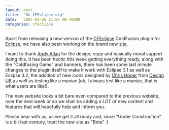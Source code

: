 ```yaml
---
layout: post
title:  "On CFEclipse.org"
date:   2007-01-26 11:07 AM +0000
categories: cfeclipse
---
```

Apart from releasing a new version of the <a href="http://www.cfeclipse.org/">CFEclipse</a> ColdFusion plugin for <a href="http://www.eclipse.org/">Eclipse</a>, we have also been working on the brand new <a href="http://www.cfeclipse.org/">site</a>. 


I want to thank <a href="http://www.creative-restraint.co.uk/blog/index.cfm">Andy Allan</a> for the design, copy and basically moral support doing this. It has been hectic this week getting everything ready, along with the "Coldfusing Game" and banners, there has been some last minute changes to the plugin itself to make it work with Eclipse 3.1 as well as Eclipse 3.2, the addition of new icons designed by <a href="http://www.designuk.com/index.cfm?channel=1038">Chris Hoper</a> from <a href="http://www.designuk.com/">Design UK</a> as well as testing like a maniac (ok, I always test like a maniac, that is what users are like!).

The new website looks a bit bare even compared to the previous website, over the next week or so we shall be adding a *LOT* of new content and features that will hopefully help and inform you.

Please bear with us, as we get it all ready and, since "Under Construction" is a bit last century, treat the new site as "Beta" :)